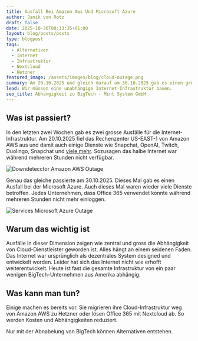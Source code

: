 ```yaml
---
title: Ausfall Bei Amazon Aws Und Microsoft Azure
author: Janik von Rotz
draft: false
date: 2025-10-30T08:13:35+01:00
layout: blog/posts/posts
type: blogpost
tags:
  - Alternativen
  - Internet
  - Infrastruktur
  - Nextcloud
  - Hetzner
featured_image: /assets/images/blog/cloud-outage.png
summary: Am 20.10.2025 und gleich darauf am 30.10.2025 gab es einen grösseren Ausfall bei Cloud-Anbieter. Während dem Ausfall war das halbe Internet nicht erreichbar. Das muss sich ändern...
lead: Wir müssen eine unabhängige Internet-Infrastruktur bauen.
seo_title: Abhängigkeit zu BigTech - Mint System GmbH
---
```

## Was ist passiert?

In den letzten zwei Wochen gab es zwei grosse Ausfälle für die Internet-Infrastruktur. Am 20.10.2025 fiel das Rechenzenter US-EAST-1 von Amazon AWS aus und damit auch einige Dienste wie Snapchat, OpenAI, Twitch, Duolingo, Snapchat und [viele mehr](https://www.tomsguide.com/news/live/amazon-outage-october-2025). Sozusagen das halbe Internet war während mehreren Stunden nicht verfügbar.

![Downdetecctor Amazon AWS Outage](/assets/images/blog/Downdetecctor%20Amazon%20AWS%20Outage.png)

Genau das gleiche passierte am 30.10.2025. Dieses Mal gab es einen Ausfall bei der Microsoft Azure. Auch dieses Mal waren wieder viele Dienste betroffen. Jedes Unternehmen, dass Office 365 verwendet konnte während mehreren Stunden nicht mehr einloggen.

![Services Microsoft Azure Outage](/assets/images/blog/Services%20Microsoft%20Azure%20Outage.png)

## Warum das wichtig ist

Ausfälle in dieser Dimension zeigen wie zentral und gross die Abhängigkeit von Cloud-Dienstleister geworden ist. Alles hängt an einem seidenen Faden. Das Internet war ursprünglich als dezentrales System designed und entwickelt worden. Leider hat sich das Internet nicht wie erhofft weiterentwickelt. Heute ist fast die gesamte Infrastruktur von ein paar wenigen BigTech-Unternehmen aus Amerika abhängig.

## Was kann man tun?

Einige machen es bereits vor. Sie migrieren ihre Cloud-Infrastruktur weg von Amazon AWS zu Hetzner oder lösen Office 365 mit Nextcloud ab. So werden Kosten und Abhängigkeiten reduziert.

Nur mit der Abnabelung von BigTech können Alternativen entstehen.